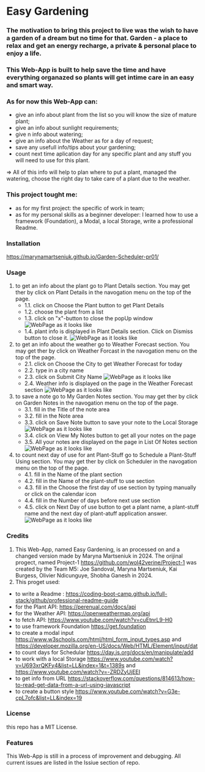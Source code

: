 # Easy Gardening

### The motivation to bring this project to live was the wish to have a garden of a dream but no time for that. Garden - a place to relax and get an energy recharge, a private & personal place to enjoy a life.

### This Web-App is built to help save the time and have everything organazed so plants will get intime care in an easy and smart way.

### As for now this Web-App can:
- give an info about plant from the list so you will know the size of mature plant; 
- give an info about sunlight requirements;
- give n info about watering;
- give an info about the Weather as for a day of request; 
- save any usefull info/tips about your gardening;
- count next time aplication day for any specific plant and any stuff you will need to use for this plant.

=> All of this info will help to plan where to put a plant, managed the watering, choose the right day to take care of a plant due to the weather.

### This project tought me:
- as for my first project: the specific of work in team;
- as for my personal skills as a beginner developer: I learned how to use a framework (Foundation), a Modal, a local Storage, write a professional Readme.

### Installation
https://marynamartseniuk.github.io/Garden-Scheduler-pr01/

### Usage
1. to get an info about the plant go to Plant Details section. You may get ther by click on Plant Details in the navogation menu on the top of the page.
    - 1.1. click on Choose the Plant button to get Plant Details
    - 1.2. choose the plant from a list
    - 1.3. click on "x"-button to close the popUp window
      ![WebPage as it looks like](https://github.com/MarynaMartseniuk/Garden-Scheduler-pr01/blob/main/Assets/images/getPlantInfo.jpg)
    - 1.4. plant info is displayed in Plant Details section. Click on Dismiss button to close it.
      ![WebPage as it looks like](https://github.com/MarynaMartseniuk/Garden-Scheduler-pr01/blob/main/Assets/images/displayPlantInfo.jpg)
2. to get an info about the weather go to Weather Forecast section. You may get ther by click on Weather Forcast in the navogation menu on the top of the page.
    - 2.1. click on Choose the City to get Weather Forecast for today
    - 2.2. type in a city name
    - 2.3. click on Submit City Name
      ![WebPage as it looks like](https://github.com/MarynaMartseniuk/Garden-Scheduler-pr01/blob/main/Assets/images/getWeather.jpg)
    - 2.4. Weather info is displayed on the page in the Weather Forecast section
      ![WebPage as it looks like](https://github.com/MarynaMartseniuk/Garden-Scheduler-pr01/blob/main/Assets/images/displayWeather.jpg)
3. to save a note go to My Garden Notes section. You may get ther by click on Garden Notes in the navogation menu on the top of the page.
    - 3.1. fill in the Title of the note area
    - 3.2. fill in the Note area
    - 3.3. click on Save Note button to save your note to the Local Storage
     ![WebPage as it looks like](https://github.com/MarynaMartseniuk/Garden-Scheduler-pr01/blob/main/Assets/images/putGardenNote.jpg)
    - 3.4. click on View My Notes button to get all your notes on the page
    - 3.5. All your notes are displayed on the page in List Of Notes section
     ![WebPage as it looks like](https://github.com/MarynaMartseniuk/Garden-Scheduler-pr01/blob/main/Assets/images/listGardenNote.jpg)
4. to count next day of use for ant Plant-Stuff go to Schedule a Plant-Stuff Using section. You may get ther by click on Scheduler in the navogation menu on the top of the page.
    - 4.1. fill in the Name of the plant section
    - 4.2. fill in the Name of the plant-stuff to use section
    - 4.3. fill in the Choose the first day of use section by typing manually or click on the calendar icon
    - 4.4. fill in the Number of days before next use section
    - 4.5. click on Next Day of use button to get a plant name, a plant-stuff name and the next day of plant-atuff application answer.
      ![WebPage as it looks like](https://github.com/MarynaMartseniuk/Garden-Scheduler-pr01/blob/main/Assets/images/putSchdl.jpg)
### Credits

1. This Web-App, named Easy Gardening, is an processed on and a changed version made by Maryna Martseniuk in 2024. The orijinal progect, named Project-1 https://github.com/wol42verine/Project-1 was created by the Team M5: Joe Sandoval, Maryna Martseniuk, Kai Burgess, Olivier Ndicunguye, Shobha Ganesh in  2024. 
2. This proget used:
- to write a Readme : https://coding-boot-camp.github.io/full-stack/github/professional-readme-guide
- for the Plant API: https://perenual.com/docs/api
- for the Weather API: https://openweathermap.org/api
- to fetch API: https://www.youtube.com/watch?v=cuEtnrL9-H0 
- to use framework Foundation https://get.foundation
- to create a modal input  https://www.w3schools.com/html/html_form_input_types.asp and https://developer.mozilla.org/en-US/docs/Web/HTML/Element/input/dat
- to count days for Schedular https://day.js.org/docs/en/manipulate/add
- to work with a local Storage https://www.youtube.com/watch?v=U693xrQKFy4&list=LL&index=1&t=1389s and https://www.youtube.com/watch?v=-ZRDZyUjEEI
- to get info from URL https://stackoverflow.com/questions/814613/how-to-read-get-data-from-a-url-using-javascript
- to create a button style https://www.youtube.com/watch?v=G3e-cpL7ofc&list=LL&index=19

### License
this repo has a MIT License.

### Features
This Web-App is still in a process of improvement and debugging. All current issues are listed in the Issiue section of repo.
